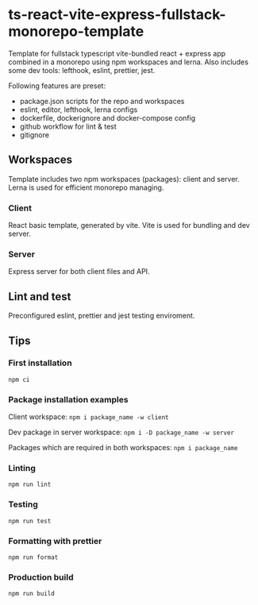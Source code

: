 # ts-react-vite-express-fullstack-monorepo-template

Template for fullstack typescript vite-bundled react + express app combined in a monorepo using npm workspaces and lerna. Also includes some dev tools: lefthook, eslint, prettier, jest.

Following features are preset:
- package.json scripts for the repo and workspaces
- eslint, editor, lefthook, lerna configs
- dockerfile, dockerignore and docker-compose config
- github workflow for lint & test
- gitignore

## Workspaces
Template includes two npm workspaces (packages): client and server. Lerna is used for efficient monorepo managing.

### Client
React basic template, generated by vite. Vite is used for bundling and dev server.

### Server
Express server for both client files and API.

## Lint and test
Preconfigured eslint, prettier and jest testing enviroment.

## Tips

### First installation
`npm ci`

### Package installation examples
Client workspace: ```npm i package_name -w client```

Dev package in server workspace: ```npm i -D package_name -w server```

Packages which are required in both workspaces: ```npm i package_name```

### Linting

`npm run lint`

### Testing

`npm run test`

### Formatting with prettier

`npm run format`

### Production build

`npm run build`
